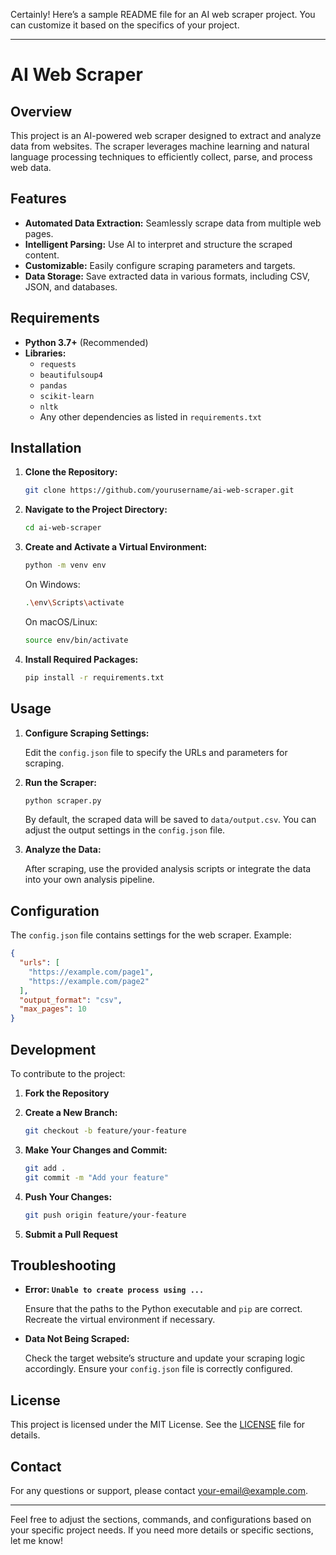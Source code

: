 Certainly! Here’s a sample README file for an AI web scraper project. You can customize it based on the specifics of your project.

---

# AI Web Scraper

## Overview

This project is an AI-powered web scraper designed to extract and analyze data from websites. The scraper leverages machine learning and natural language processing techniques to efficiently collect, parse, and process web data.

## Features

- **Automated Data Extraction:** Seamlessly scrape data from multiple web pages.
- **Intelligent Parsing:** Use AI to interpret and structure the scraped content.
- **Customizable:** Easily configure scraping parameters and targets.
- **Data Storage:** Save extracted data in various formats, including CSV, JSON, and databases.

## Requirements

- **Python 3.7+** (Recommended)
- **Libraries:** 
  - `requests`
  - `beautifulsoup4`
  - `pandas`
  - `scikit-learn`
  - `nltk`
  - Any other dependencies as listed in `requirements.txt`

## Installation

1. **Clone the Repository:**

   ```sh
   git clone https://github.com/yourusername/ai-web-scraper.git
   ```

2. **Navigate to the Project Directory:**

   ```sh
   cd ai-web-scraper
   ```

3. **Create and Activate a Virtual Environment:**

   ```sh
   python -m venv env
   ```

   On Windows:

   ```sh
   .\env\Scripts\activate
   ```

   On macOS/Linux:

   ```sh
   source env/bin/activate
   ```

4. **Install Required Packages:**

   ```sh
   pip install -r requirements.txt
   ```

## Usage

1. **Configure Scraping Settings:**

   Edit the `config.json` file to specify the URLs and parameters for scraping.

2. **Run the Scraper:**

   ```sh
   python scraper.py
   ```

   By default, the scraped data will be saved to `data/output.csv`. You can adjust the output settings in the `config.json` file.

3. **Analyze the Data:**

   After scraping, use the provided analysis scripts or integrate the data into your own analysis pipeline.

## Configuration

The `config.json` file contains settings for the web scraper. Example:

```json
{
  "urls": [
    "https://example.com/page1",
    "https://example.com/page2"
  ],
  "output_format": "csv",
  "max_pages": 10
}
```

## Development

To contribute to the project:

1. **Fork the Repository**
2. **Create a New Branch:**

   ```sh
   git checkout -b feature/your-feature
   ```

3. **Make Your Changes and Commit:**

   ```sh
   git add .
   git commit -m "Add your feature"
   ```

4. **Push Your Changes:**

   ```sh
   git push origin feature/your-feature
   ```

5. **Submit a Pull Request**

## Troubleshooting

- **Error: `Unable to create process using ...`**

  Ensure that the paths to the Python executable and `pip` are correct. Recreate the virtual environment if necessary.

- **Data Not Being Scraped:**

  Check the target website’s structure and update your scraping logic accordingly. Ensure your `config.json` file is correctly configured.

## License

This project is licensed under the MIT License. See the [LICENSE](LICENSE) file for details.

## Contact

For any questions or support, please contact [your-email@example.com](mailto:your-email@example.com).

---

Feel free to adjust the sections, commands, and configurations based on your specific project needs. If you need more details or specific sections, let me know!
